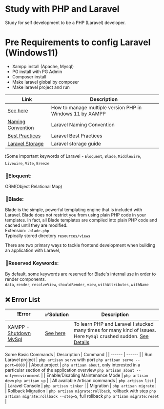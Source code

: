 # Study with PHP and Laravel
Study for self development to be a PHP (Laravel) developer.

# Pre Requirements to config Laravel (Windows11)
 - Xampp install (Apache, Mysql)
 - PG install with PG Admin
 - Composer install
 - Make laravel global by composer
 - Make laravel project and run

| Link | Description |
| ------ | ------ |
| [See here](https://stackoverflow.com/questions/45790160/is-there-way-to-use-two-php-versions-in-xampp) | How to manage multiple version PHP in Windows 11 by XAMPP |
| [Naming Convention](https://webdevetc.com/blog/laravel-naming-conventions) | Laravel Naming Convention |
| [Best Practices](https://github.com/alexeymezenin/laravel-best-practices#follow-laravel-naming-conventions) | Laravel Best Practices |
| [Laravel Storage](https://medium.com/p/33b66cfa8c2c) | Laravel storage guide |


❗Some important keywords of Laravel - 
`Eloquent`, `Blade`, `Middlewire`, `Livewire`, `Vite`, `Breeze`

### 🔰Eloquent: ### 
ORM(Object Relational Map)

### 🔰Blade: ### 
Blade is the simple, powerful templating engine that is included with Laravel. Blade does not restrict you from using plain PHP code in your templates. In fact, all Blade templates are compiled into plain PHP code and cached until they are modified. 
<br>Extension: `.blade.php` 
<br>Typically stored directory `resources/views`

There are two primary ways to tackle frontend development when building an application with Laravel,

### 🔰Reserved Keywords: ###
By default, some keywords are reserved for Blade's internal use in order to render components.<br>
`data`, `render`, `resolveView`, `shouldRender`, `view`, `withAttributes`, `withName`


## ❌ Error List ##
| ❗Error | ✅Solution | Description |
| ------ | ------ |------ |
| XAMPP - [Shutdown MySql](https://i.stack.imgur.com/j8ntw.png) | [See here](https://i.stack.imgur.com/uyvBO.png) | To learn PHP and Laravel I stucked many times for many kind of issues. Here `MySql` crushed sudden. [See Details](https://stackoverflow.com/questions/18022809/how-to-solve-error-mysql-shutdown-unexpectedly) |

Some Basic Commands
| Description | Command |
| ------ | ------ |
| Run Laravel project | `php artisan serve` with port `php artisan serve --port=8080` |
| About project | `php artisan about`, only interested in a particular section of the application overview `php artisan about --only=environment` |
| Enable/Disabling Maintenance Mode | `php artisan down` `php artisan up` |
| All available Artisan commands  | `php artisan list` |
| Laravel Console  | `php artisan tinker` |
| Migration  | `php artisan migrate` |
| Rollback Migration  | `php artisan migrate:rollback`, rollback with step `php artisan migrate:rollback --step=5`, full rollback `php artisan migrate:reset` |


